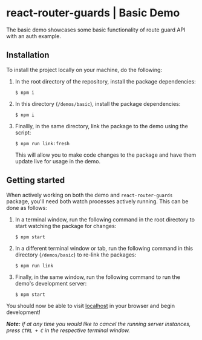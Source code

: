 # react-router-guards | Basic Demo

The basic demo showcases some basic functionality of route guard API with an auth example.

## Installation

To install the project locally on your machine, do the following:

1. In the root directory of the repository, install the package dependencies:

   ```shell
   $ npm i
   ```

2. In this directory (`/demos/basic`), install the package dependencies:

   ```shell
   $ npm i
   ```

3. Finallly, in the same directory, link the package to the demo using the script:

   ```shell
   $ npm run link:fresh
   ```

   This will allow you to make code changes to the package and have them update live for usage in the demo.

## Getting started

When actively working on both the demo and `react-router-guards` package, you'll need both watch processes actively running. This can be done as follows:

1. In a terminal window, run the following command in the root directory to start watching the package for changes:

   ```shell
   $ npm start
   ```

2. In a different terminal window or tab, run the following command in this directory (`/demos/basic`) to re-link the packages:

   ```shell
   $ npm run link
   ```

3. Finally, in the same window, run the following command to run the demo's development server:

   ```shell
   $ npm start
   ```

You should now be able to visit [localhost](http://localhost:3000) in your browser and begin development!

_**Note:** if at any time you would like to cancel the running server instances, press `CTRL + C` in the respective terminal window._
